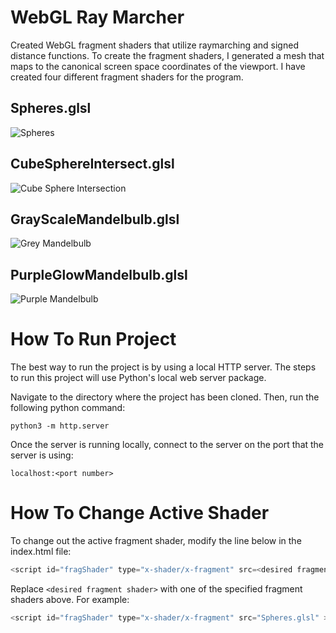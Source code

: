 WebGL Ray Marcher
========

Created WebGL fragment shaders that utilize raymarching and signed 
distance functions. To create the fragment shaders, I generated a mesh 
that maps to the canonical screen space coordinates of the viewport. 
I have created four different fragment shaders for the program.

## Spheres.glsl

![Spheres](https://media.giphy.com/media/hQnbZGgSnHtvuz81g3/giphy.gif)



## CubeSphereIntersect.glsl

![Cube Sphere Intersection](https://media.giphy.com/media/Qu0pwRknz6nWYyXY4E/giphy.gif)



## GrayScaleMandelbulb.glsl

![Grey Mandelbulb](https://media.giphy.com/media/SvRnvBGcpO7eJED92k/giphy.gif)



## PurpleGlowMandelbulb.glsl

![Purple Mandelbulb](https://media.giphy.com/media/jqHqYCQARn0kRXjIk9/giphy.gif)

How To Run Project
==================

The best way to run the project is by using a local HTTP server. The 
steps to run this project will use Python's local web server package.

Navigate to the directory where the project has been cloned. Then, run
the following python command:

```
python3 -m http.server
```

Once the server is running locally, connect to the server on the port
that the server is using:

```
localhost:<port number>
```


How To Change Active Shader
===========================

To change out the active fragment shader, modify the line below in the index.html file: 

```javascript 
<script id="fragShader" type="x-shader/x-fragment" src=<desired fragment shader> ></script>
```

Replace `<desired fragment shader>` with one of the specified fragment shaders above. For example:

```javascript 
<script id="fragShader" type="x-shader/x-fragment" src="Spheres.glsl" ></script>
```